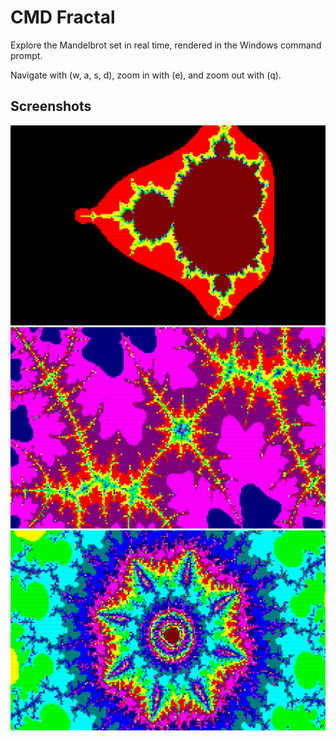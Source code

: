 # CMD Fractal

Explore the Mandelbrot set in real time, rendered in the Windows command prompt.

Navigate with (w, a, s, d), zoom in with (e), and zoom out with (q).

## Screenshots

![](https://raw.githubusercontent.com/Quantum64/CMDFractal/master/screenshots/screenshot1.png)
![](https://raw.githubusercontent.com/Quantum64/CMDFractal/master/screenshots/screenshot2.png)
![](https://raw.githubusercontent.com/Quantum64/CMDFractal/master/screenshots/screenshot3.png)
